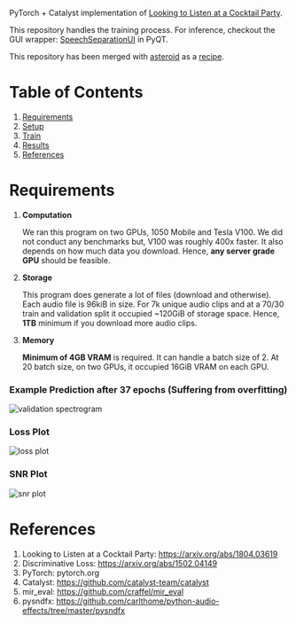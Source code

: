 PyTorch + Catalyst implementation of [Looking to Listen at a Cocktail Party](https://arxiv.org/abs/1804.03619).

This repository handles the training process. For inference, checkout the GUI wrapper: [SpeechSeparationUI](https://github.com/RajKhandor/SpeechSeparationUI) in PyQT.

This repository has been merged with [asteroid](https://github.com/mpariente/asteroid) as a [recipe](https://github.com/mpariente/asteroid/tree/master/egs/avspeech).

# Table of Contents
1. [Requirements](#requirements)
2. [Setup](#setup)
3. [Train](#train)
4. [Results](#results)
5. [References](#references)

# Requirements

1. **Computation**

    We ran this program on two GPUs, 1050 Mobile and Tesla V100. We did not conduct any benchmarks but, V100 was roughly 400x faster. It also depends on how much data you download. Hence, **any server grade GPU** should be feasible.

2. **Storage**

    This program does generate a lot of files (download and otherwise). Each audio file is 96kiB in size. For 7k unique audio clips and at a 70/30 train and validation split it occupied  ~120GiB of storage space. Hence, **1TB** minimum if you download more audio clips.
3. **Memory**

    **Minimum of 4GB VRAM** is required. It can handle a batch size of 2.
    At 20 batch size, on two GPUs, it occupied 16GiB VRAM on each GPU. 



### Example Prediction after 37 epochs (Suffering from overfitting)
![validation spectrogram](data/images/validation_example.png "Validation Spectrogram")

### Loss Plot
![loss plot](data/images/loss_plot.png "Loss Plot")

### SNR Plot
![snr plot](data/images/snr_plot.png "SNR Plot")

# References

1. Looking to Listen at a Cocktail Party: https://arxiv.org/abs/1804.03619
2. Discriminative Loss: https://arxiv.org/abs/1502.04149
3. PyTorch: pytorch.org
4. Catalyst: https://github.com/catalyst-team/catalyst
5. mir_eval: https://github.com/craffel/mir_eval
6. pysndfx: https://github.com/carlthome/python-audio-effects/tree/master/pysndfx

